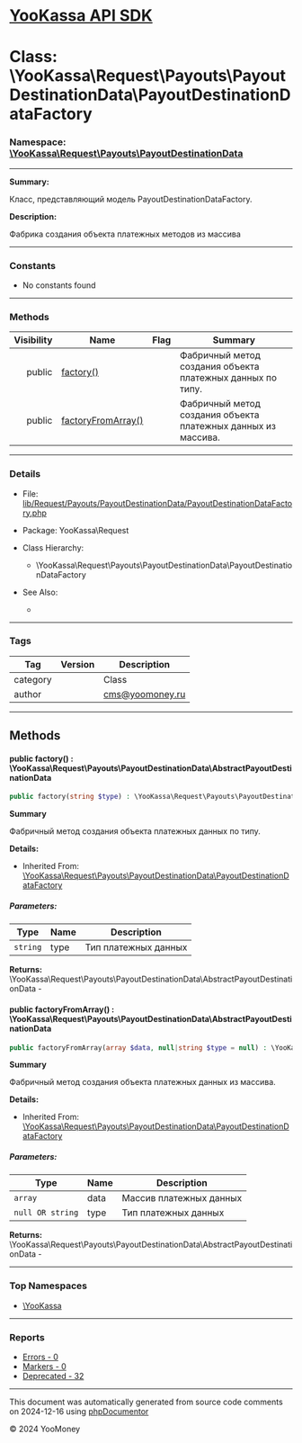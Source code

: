 # [YooKassa API SDK](../home.md)

# Class: \YooKassa\Request\Payouts\PayoutDestinationData\PayoutDestinationDataFactory
### Namespace: [\YooKassa\Request\Payouts\PayoutDestinationData](../namespaces/yookassa-request-payouts-payoutdestinationdata.md)
---
**Summary:**

Класс, представляющий модель PayoutDestinationDataFactory.

**Description:**

Фабрика создания объекта платежных методов из массива

---
### Constants
* No constants found

---
### Methods
| Visibility | Name | Flag | Summary |
| ----------:| ---- | ---- | ------- |
| public | [factory()](../classes/YooKassa-Request-Payouts-PayoutDestinationData-PayoutDestinationDataFactory.md#method_factory) |  | Фабричный метод создания объекта платежных данных по типу. |
| public | [factoryFromArray()](../classes/YooKassa-Request-Payouts-PayoutDestinationData-PayoutDestinationDataFactory.md#method_factoryFromArray) |  | Фабричный метод создания объекта платежных данных из массива. |

---
### Details
* File: [lib/Request/Payouts/PayoutDestinationData/PayoutDestinationDataFactory.php](../../lib/Request/Payouts/PayoutDestinationData/PayoutDestinationDataFactory.php)
* Package: YooKassa\Request
* Class Hierarchy:
  * \YooKassa\Request\Payouts\PayoutDestinationData\PayoutDestinationDataFactory

* See Also:
  * [](https://yookassa.ru/developers/api)

---
### Tags
| Tag | Version | Description |
| --- | ------- | ----------- |
| category |  | Class |
| author |  | cms@yoomoney.ru |

---
## Methods
<a name="method_factory" class="anchor"></a>
#### public factory() : \YooKassa\Request\Payouts\PayoutDestinationData\AbstractPayoutDestinationData

```php
public factory(string $type) : \YooKassa\Request\Payouts\PayoutDestinationData\AbstractPayoutDestinationData
```

**Summary**

Фабричный метод создания объекта платежных данных по типу.

**Details:**
* Inherited From: [\YooKassa\Request\Payouts\PayoutDestinationData\PayoutDestinationDataFactory](../classes/YooKassa-Request-Payouts-PayoutDestinationData-PayoutDestinationDataFactory.md)

##### Parameters:
| Type | Name | Description |
| ---- | ---- | ----------- |
| <code lang="php">string</code> | type  | Тип платежных данных |

**Returns:** \YooKassa\Request\Payouts\PayoutDestinationData\AbstractPayoutDestinationData - 


<a name="method_factoryFromArray" class="anchor"></a>
#### public factoryFromArray() : \YooKassa\Request\Payouts\PayoutDestinationData\AbstractPayoutDestinationData

```php
public factoryFromArray(array $data, null|string $type = null) : \YooKassa\Request\Payouts\PayoutDestinationData\AbstractPayoutDestinationData
```

**Summary**

Фабричный метод создания объекта платежных данных из массива.

**Details:**
* Inherited From: [\YooKassa\Request\Payouts\PayoutDestinationData\PayoutDestinationDataFactory](../classes/YooKassa-Request-Payouts-PayoutDestinationData-PayoutDestinationDataFactory.md)

##### Parameters:
| Type | Name | Description |
| ---- | ---- | ----------- |
| <code lang="php">array</code> | data  | Массив платежных данных |
| <code lang="php">null OR string</code> | type  | Тип платежных данных |

**Returns:** \YooKassa\Request\Payouts\PayoutDestinationData\AbstractPayoutDestinationData - 



---

### Top Namespaces

* [\YooKassa](../namespaces/yookassa.md)

---

### Reports
* [Errors - 0](../reports/errors.md)
* [Markers - 0](../reports/markers.md)
* [Deprecated - 32](../reports/deprecated.md)

---

This document was automatically generated from source code comments on 2024-12-16 using [phpDocumentor](http://www.phpdoc.org/)

&copy; 2024 YooMoney